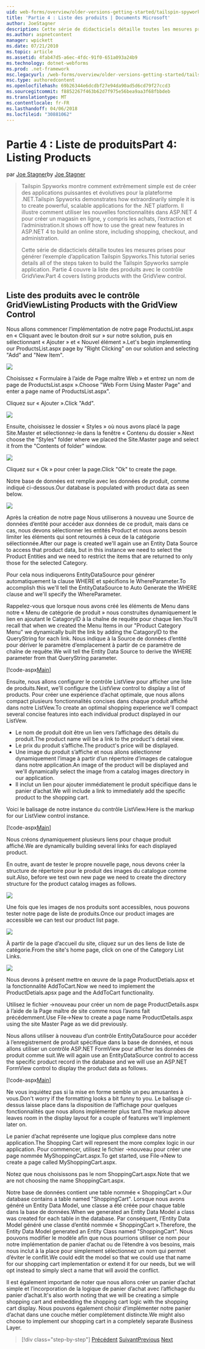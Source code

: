 ```yaml
---
uid: web-forms/overview/older-versions-getting-started/tailspin-spyworks/tailspin-spyworks-part-4
title: 'Partie 4 : Liste des produits | Documents Microsoft'
author: JoeStagner
description: Cette série de didacticiels détaille toutes les mesures prises pour générer l’exemple d’application Tailspin Spyworks. Partie 4 couvre les produits de la liste avec le contrat de GridView...
ms.author: aspnetcontent
manager: wpickett
ms.date: 07/21/2010
ms.topic: article
ms.assetid: 4fab47d5-a6ec-4fdc-91f0-651a093a24b9
ms.technology: dotnet-webforms
ms.prod: .net-framework
msc.legacyurl: /web-forms/overview/older-versions-getting-started/tailspin-spyworks/tailspin-spyworks-part-4
msc.type: authoredcontent
ms.openlocfilehash: 69b26344e6dcdbf27e94da90ad5d6cd79f27ccd3
ms.sourcegitcommit: f8852267f463b62d7f975e56bea9aa3f68fbbdeb
ms.translationtype: MT
ms.contentlocale: fr-FR
ms.lasthandoff: 04/06/2018
ms.locfileid: "30881062"
---
```

<a name="part-4-listing-products"></a><span data-ttu-id="41bc8-104">Partie 4 : Liste de produits</span><span class="sxs-lookup"><span data-stu-id="41bc8-104">Part 4: Listing Products</span></span>
====================
<span data-ttu-id="41bc8-105">par [Joe Stagner](https://github.com/JoeStagner)</span><span class="sxs-lookup"><span data-stu-id="41bc8-105">by [Joe Stagner](https://github.com/JoeStagner)</span></span>

> <span data-ttu-id="41bc8-106">Tailspin Spyworks montre comment extrêmement simple est de créer des applications puissantes et évolutives pour la plateforme .NET.</span><span class="sxs-lookup"><span data-stu-id="41bc8-106">Tailspin Spyworks demonstrates how extraordinarily simple it is to create powerful, scalable applications for the .NET platform.</span></span> <span data-ttu-id="41bc8-107">Il illustre comment utiliser les nouvelles fonctionnalités dans ASP.NET 4 pour créer un magasin en ligne, y compris les achats, l’extraction et l’administration.</span><span class="sxs-lookup"><span data-stu-id="41bc8-107">It shows off how to use the great new features in ASP.NET 4 to build an online store, including shopping, checkout, and administration.</span></span>
> 
> <span data-ttu-id="41bc8-108">Cette série de didacticiels détaille toutes les mesures prises pour générer l’exemple d’application Tailspin Spyworks.</span><span class="sxs-lookup"><span data-stu-id="41bc8-108">This tutorial series details all of the steps taken to build the Tailspin Spyworks sample application.</span></span> <span data-ttu-id="41bc8-109">Partie 4 couvre la liste des produits avec le contrôle GridView.</span><span class="sxs-lookup"><span data-stu-id="41bc8-109">Part 4 covers listing products with the GridView control.</span></span>


## <a id="_Toc260221670"></a>  <span data-ttu-id="41bc8-110">Liste des produits avec le contrôle GridView</span><span class="sxs-lookup"><span data-stu-id="41bc8-110">Listing Products with the GridView Control</span></span>

<span data-ttu-id="41bc8-111">Nous allons commencer l’implémentation de notre page ProductsList.aspx en « Cliquant avec le bouton droit sur » sur notre solution, puis en sélectionnant « Ajouter » et « Nouvel élément ».</span><span class="sxs-lookup"><span data-stu-id="41bc8-111">Let's begin implementing our ProductsList.aspx page by "Right Clicking" on our solution and selecting "Add" and "New Item".</span></span>

![](tailspin-spyworks-part-4/_static/image1.jpg)

<span data-ttu-id="41bc8-112">Choisissez « Formulaire à l’aide de Page maître Web » et entrez un nom de page de ProductsList.aspx ».</span><span class="sxs-lookup"><span data-stu-id="41bc8-112">Choose "Web Form Using Master Page" and enter a page name of ProductsList.aspx".</span></span>

<span data-ttu-id="41bc8-113">Cliquez sur « Ajouter ».</span><span class="sxs-lookup"><span data-stu-id="41bc8-113">Click "Add".</span></span>

![](tailspin-spyworks-part-4/_static/image2.jpg)

<span data-ttu-id="41bc8-114">Ensuite, choisissez le dossier « Styles » où nous avons placé la page Site.Master et sélectionnez-le dans la fenêtre « Contenu du dossier ».</span><span class="sxs-lookup"><span data-stu-id="41bc8-114">Next choose the "Styles" folder where we placed the Site.Master page and select it from the "Contents of folder" window.</span></span>

![](tailspin-spyworks-part-4/_static/image3.jpg)

<span data-ttu-id="41bc8-115">Cliquez sur « Ok » pour créer la page.</span><span class="sxs-lookup"><span data-stu-id="41bc8-115">Click "Ok" to create the page.</span></span>

<span data-ttu-id="41bc8-116">Notre base de données est remplie avec les données de produit, comme indiqué ci-dessous.</span><span class="sxs-lookup"><span data-stu-id="41bc8-116">Our database is populated with product data as seen below.</span></span>

![](tailspin-spyworks-part-4/_static/image4.jpg)

<span data-ttu-id="41bc8-117">Après la création de notre page Nous utiliserons à nouveau une Source de données d’entité pour accéder aux données de ce produit, mais dans ce cas, nous devons sélectionner les entités Product et nous avons besoin limiter les éléments qui sont retournés à ceux de la catégorie sélectionnée.</span><span class="sxs-lookup"><span data-stu-id="41bc8-117">After our page is created we'll again use an Entity Data Source to access that product data, but in this instance we need to select the Product Entities and we need to restrict the items that are returned to only those for the selected Category.</span></span>

<span data-ttu-id="41bc8-118">Pour cela nous indiquerons EntityDataSource pour générer automatiquement la clause WHERE et spécifions le WhereParameter.</span><span class="sxs-lookup"><span data-stu-id="41bc8-118">To accomplish this we'll tell the EntityDataSource to Auto Generate the WHERE clause and we'll specify the WhereParameter.</span></span>

<span data-ttu-id="41bc8-119">Rappelez-vous que lorsque nous avons créé les éléments de Menu dans notre « Menu de catégorie de produit » nous construites dynamiquement le lien en ajoutant le CatagoryID à la chaîne de requête pour chaque lien.</span><span class="sxs-lookup"><span data-stu-id="41bc8-119">You'll recall that when we created the Menu Items in our "Product Category Menu" we dynamically built the link by adding the CatagoryID to the QueryString for each link.</span></span> <span data-ttu-id="41bc8-120">Nous indique à la Source de données d’entité pour dériver le paramètre d’emplacement à partir de ce paramètre de chaîne de requête.</span><span class="sxs-lookup"><span data-stu-id="41bc8-120">We will tell the Entity Data Source to derive the WHERE parameter from that QueryString parameter.</span></span>

[!code-aspx[Main](tailspin-spyworks-part-4/samples/sample1.aspx)]

<span data-ttu-id="41bc8-121">Ensuite, nous allons configurer le contrôle ListView pour afficher une liste de produits.</span><span class="sxs-lookup"><span data-stu-id="41bc8-121">Next, we'll configure the ListView control to display a list of products.</span></span> <span data-ttu-id="41bc8-122">Pour créer une expérience d’achat optimale, que nous allons compact plusieurs fonctionnalités concises dans chaque produit affiché dans notre ListVew.</span><span class="sxs-lookup"><span data-stu-id="41bc8-122">To create an optimal shopping experience we'll compact several concise features into each individual product displayed in our ListVew.</span></span>

- <span data-ttu-id="41bc8-123">Le nom de produit doit être un lien vers l’affichage des détails du produit.</span><span class="sxs-lookup"><span data-stu-id="41bc8-123">The product name will be a link to the product's detail view.</span></span>
- <span data-ttu-id="41bc8-124">Le prix du produit s’affiche.</span><span class="sxs-lookup"><span data-stu-id="41bc8-124">The product's price will be displayed.</span></span>
- <span data-ttu-id="41bc8-125">Une image du produit s’affiche et nous allons sélectionner dynamiquement l’image à partir d’un répertoire d’images de catalogue dans notre application.</span><span class="sxs-lookup"><span data-stu-id="41bc8-125">An image of the product will be displayed and we'll dynamically select the image from a catalog images directory in our application.</span></span>
- <span data-ttu-id="41bc8-126">Il inclut un lien pour ajouter immédiatement le produit spécifique dans le panier d’achat.</span><span class="sxs-lookup"><span data-stu-id="41bc8-126">We will include a link to immediately add the specific product to the shopping cart.</span></span>

<span data-ttu-id="41bc8-127">Voici le balisage de notre instance du contrôle ListView.</span><span class="sxs-lookup"><span data-stu-id="41bc8-127">Here is the markup for our ListView control instance.</span></span>

[!code-aspx[Main](tailspin-spyworks-part-4/samples/sample2.aspx)]

<span data-ttu-id="41bc8-128">Nous créons dynamiquement plusieurs liens pour chaque produit affiché.</span><span class="sxs-lookup"><span data-stu-id="41bc8-128">We are dynamically building several links for each displayed product.</span></span>

<span data-ttu-id="41bc8-129">En outre, avant de tester le propre nouvelle page, nous devons créer la structure de répertoire pour le produit des images du catalogue comme suit.</span><span class="sxs-lookup"><span data-stu-id="41bc8-129">Also, before we test own new page we need to create the directory structure for the product catalog images as follows.</span></span>

![](tailspin-spyworks-part-4/_static/image1.png)

<span data-ttu-id="41bc8-130">Une fois que les images de nos produits sont accessibles, nous pouvons tester notre page de liste de produits.</span><span class="sxs-lookup"><span data-stu-id="41bc8-130">Once our product images are accessible we can test our product list page.</span></span>

![](tailspin-spyworks-part-4/_static/image5.jpg)

<span data-ttu-id="41bc8-131">À partir de la page d’accueil du site, cliquez sur un des liens de liste de catégorie.</span><span class="sxs-lookup"><span data-stu-id="41bc8-131">From the site's home page, click on one of the Category List Links.</span></span>

![](tailspin-spyworks-part-4/_static/image6.jpg)

<span data-ttu-id="41bc8-132">Nous devons à présent mettre en œuvre de la page ProductDetials.apsx et la fonctionnalité AddToCart.</span><span class="sxs-lookup"><span data-stu-id="41bc8-132">Now we need to implement the ProductDetials.apsx page and the AddToCart functionality.</span></span>

<span data-ttu-id="41bc8-133">Utilisez le fichier -&gt;nouveau pour créer un nom de page ProductDetails.aspx à l’aide de la Page maître de site comme nous l’avons fait précédemment.</span><span class="sxs-lookup"><span data-stu-id="41bc8-133">Use File-&gt;New to create a page name ProductDetails.aspx using the site Master Page as we did previously.</span></span>

<span data-ttu-id="41bc8-134">Nous allons utiliser à nouveau d’un contrôle EntityDataSource pour accéder à l’enregistrement de produit spécifique dans la base de données, et nous allons utiliser un contrôle ASP.NET FormView pour afficher les données de produit comme suit.</span><span class="sxs-lookup"><span data-stu-id="41bc8-134">We will again use an EntityDataSource control to access the specific product record in the database and we will use an ASP.NET FormView control to display the product data as follows.</span></span>

[!code-aspx[Main](tailspin-spyworks-part-4/samples/sample3.aspx)]

<span data-ttu-id="41bc8-135">Ne vous inquiétez pas si la mise en forme semble un peu amusantes à vous.</span><span class="sxs-lookup"><span data-stu-id="41bc8-135">Don't worry if the formatting looks a bit funny to you.</span></span> <span data-ttu-id="41bc8-136">Le balisage ci-dessus laisse place dans la disposition de l’affichage pour quelques fonctionnalités que nous allons implémenter plus tard.</span><span class="sxs-lookup"><span data-stu-id="41bc8-136">The markup above leaves room in the display layout for a couple of features we'll implement later on.</span></span>

<span data-ttu-id="41bc8-137">Le panier d’achat représente une logique plus complexe dans notre application.</span><span class="sxs-lookup"><span data-stu-id="41bc8-137">The Shopping Cart will represent the more complex logic in our application.</span></span> <span data-ttu-id="41bc8-138">Pour commencer, utilisez le fichier -&gt;nouveau pour créer une page nommée MyShoppingCart.aspx.</span><span class="sxs-lookup"><span data-stu-id="41bc8-138">To get started, use File-&gt;New to create a page called MyShoppingCart.aspx.</span></span>

<span data-ttu-id="41bc8-139">Notez que nous choisissons pas le nom ShoppingCart.aspx.</span><span class="sxs-lookup"><span data-stu-id="41bc8-139">Note that we are not choosing the name ShoppingCart.aspx.</span></span>

<span data-ttu-id="41bc8-140">Notre base de données contient une table nommée « ShoppingCart ».</span><span class="sxs-lookup"><span data-stu-id="41bc8-140">Our database contains a table named "ShoppingCart".</span></span> <span data-ttu-id="41bc8-141">Lorsque nous avons généré un Entity Data Model, une classe a été créée pour chaque table dans la base de données.</span><span class="sxs-lookup"><span data-stu-id="41bc8-141">When we generated an Entity Data Model a class was created for each table in the database.</span></span> <span data-ttu-id="41bc8-142">Par conséquent, l’Entity Data Model généré une classe d’entité nommée « ShoppingCart ».</span><span class="sxs-lookup"><span data-stu-id="41bc8-142">Therefore, the Entity Data Model generated an Entity Class named "ShoppingCart".</span></span> <span data-ttu-id="41bc8-143">Nous pouvons modifier le modèle afin que nous pourrions utiliser ce nom pour notre implémentation de panier d’achat ou de l’étendre à vos besoins, mais nous inclut à la place pour simplement sélectionnez un nom qui permet d’éviter le conflit.</span><span class="sxs-lookup"><span data-stu-id="41bc8-143">We could edit the model so that we could use that name for our shopping cart implementation or extend it for our needs, but we will opt instead to simply slect a name that will avoid the conflict.</span></span>

<span data-ttu-id="41bc8-144">Il est également important de noter que nous allons créer un panier d’achat simple et l’incorporation de la logique de panier d’achat avec l’affichage du panier d’achat.</span><span class="sxs-lookup"><span data-stu-id="41bc8-144">It's also worth noting that we will be creating a simple shopping cart and embedding the shopping cart logic with the shopping cart display.</span></span> <span data-ttu-id="41bc8-145">Nous pouvons également choisir d’implémenter notre panier d’achat dans une couche métier complètement distincte.</span><span class="sxs-lookup"><span data-stu-id="41bc8-145">We might also choose to implement our shopping cart in a completely separate Business Layer.</span></span>

> [!div class="step-by-step"]
> <span data-ttu-id="41bc8-146">[Précédent](tailspin-spyworks-part-3.md)
> [Suivant](tailspin-spyworks-part-5.md)</span><span class="sxs-lookup"><span data-stu-id="41bc8-146">[Previous](tailspin-spyworks-part-3.md)
[Next](tailspin-spyworks-part-5.md)</span></span>
